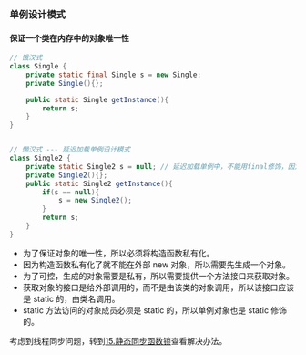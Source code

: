 ### 单例设计模式
#### 保证一个类在内存中的对象唯一性

```java
// 饿汉式
class Single {
	private static final Single s = new Single;
	private Single(){};

	public static Single getInstance(){
		return s;
	}
}


// 懒汉式 --- 延迟加载单例设计模式
class Single2 {
	private static Single2 s = null; // 延迟加载单例中，不能用final修饰，因为要重新赋值。
	private Single2(){};
	public static Single2 getInstance(){
		if(s == null){
			s = new Single2();
		}
		return s;
	}
}
```

* 为了保证对象的唯一性，所以必须将构造函数私有化。
* 因为构造函数私有化了就不能在外部 new 对象，所以需要先生成一个对象。
* 为了可控，生成的对象需要是私有，所以需要提供一个方法接口来获取对象。
* 获取对象的接口是给外部调用的，而不是由该类的对象调用，所以该接口应该是 static 的，由类名调用。
* static 方法访问的对象成员必须是 static 的，所以单例对象也是 static 修饰的。

考虑到线程同步问题，转到[15.静态同步函数锁](./15.静态同步函数的锁.md)查看解决办法。
